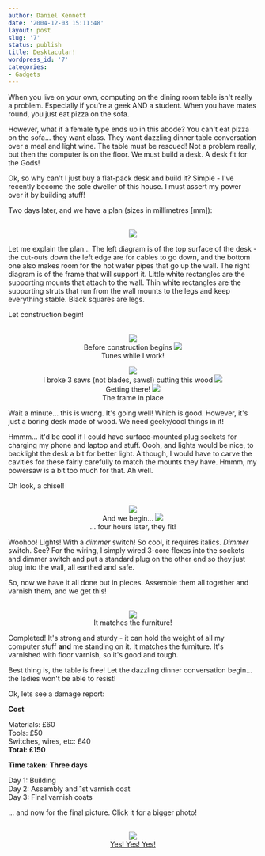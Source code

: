 ```yaml
---
author: Daniel Kennett
date: '2004-12-03 15:11:48'
layout: post
slug: '7'
status: publish
title: Desktacular!
wordpress_id: '7'
categories:
- Gadgets
---
```


When you live on your own, computing on the dining room table isn't really a problem. Especially if you're a geek AND a student. When you have mates round, you just eat pizza on the sofa. 

However, what if a female type ends up in this abode? You can't eat pizza on the sofa... they want class. They want dazzling dinner table conversation over a meal and light wine. The table must be rescued! Not a problem really, but then the computer is on the floor. We must build a desk. A desk fit for the Gods!

Ok, so why can't I just buy a flat-pack desk and build it? Simple - I've recently become the sole dweller of this house. I must assert my power over it by building stuff! 

Two days later, and we have a plan (sizes in millimetres [mm]):<br />&nbsp;

<center><img src="http://ikennd.ac/pictures/desk/plan.png"/></center>

Let me explain the plan... The left diagram is of the top surface of the desk - the cut-outs down the left edge are for cables to go down, and the bottom one also makes room for the hot water pipes that go up the wall. The right diagram is of the frame that will support it. Little white rectangles are the supporting mounts that attach to the wall. Thin white rectangles are the supporting struts that run from the wall mounts to the legs and keep everything stable. Black squares are legs. 

Let construction begin!<br /> &nbsp;

<center>

<img src="http://ikennd.ac/pictures/desk/before.jpg"/><br />Before construction begins
<img src="http://ikennd.ac/pictures/desk/tunes.jpg"/><br />Tunes while I work!



<img src="http://ikennd.ac/pictures/desk/cutting.jpg"/><br />I broke 3 saws (not blades, saws!) cutting this wood
<img src="http://ikennd.ac/pictures/desk/gettingthere.jpg"/><br />Getting there!
<img src="http://ikennd.ac/pictures/desk/frame.jpg"/><br />The frame in place</center>

Wait a minute... this is wrong. It's going well! Which is good. However, it's just a boring desk made of wood. We need geeky/cool things in it! 

Hmmm... it'd be cool if I could have surface-mounted plug sockets for charging my phone and laptop and stuff. Oooh, and lights would be nice, to backlight the desk a bit for better light. Although, I would have to carve the cavities for these fairly carefully to match the mounts they have. Hmmm, my powersaw is a bit too much for that. Ah well.

Oh look, a chisel!<br />&nbsp;
<center>
<img src="http://ikennd.ac/pictures/desk/chiselingstarts.jpg"/><br />And we begin... 
<img src="http://ikennd.ac/pictures/desk/chiselingdone.jpg"/><br />... four hours later, they fit!</center>

Woohoo! Lights! With a <i>dimmer</i> switch! So cool, it requires italics. <i>Dimmer</i> switch. See? For the wiring, I simply wired 3-core flexes into the sockets and dimmer switch and put a standard plug on the other end so they just plug into the wall, all earthed and safe.

So, now we have it all done but in pieces. Assemble them all together and varnish them, and we get this!<br />&nbsp;

<center><img src="http://ikennd.ac/pictures/desk/varnished.jpg"/><br />It matches the furniture!</center>

Completed! It's strong and sturdy - it can hold the weight of all my computer stuff <b>and</b> me standing on it. It matches the furniture. It's varnished with floor varnish, so it's good and tough. 

Best thing is, the table is free! Let the dazzling dinner conversation begin... the ladies won't be able to resist!  

Ok, lets see a damage report:

<b>Cost</b>

Materials: £60  
Tools: £50  
Switches, wires, etc: £40  
<b>Total: £150

Time taken: Three days</b>

Day 1: Building  
Day 2: Assembly and 1st varnish coat  
Day 3: Final varnish coats  

... and now for the final picture. Click it for a bigger photo!<br />&nbsp;

<center><a href="http://ikennd.ac/pictures/desk/finished.jpg"><img border="0" src="http://ikennd.ac/pictures/desk/finished_small.jpg"/><br />Yes! Yes! Yes!</a></center>